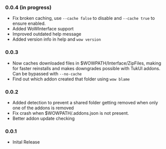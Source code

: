 ### 0.0.4 (in progress)
* Fix broken caching, use `--cache false` to disable and `--cache true` to ensure enabled.
* Added WoWInterface support
* Improved outdated help message
* Added version info in help and `wow version`

### 0.0.3
* Now caches downloaded files in $WOWPATH/Interface/ZipFiles, making for faster reinstalls and makes downgrades possible with TukUI addons. Can be bypassed with `--no-cache`
* Find out which addon created that folder using `wow blame`


### 0.0.2
* Added detection to prevent a shared folder getting removed when only one of the addons is removed
* Fix crash when $WOWPATH/.addons.json is not present.
* Better addon update checking

### 0.0.1
* Inital Release